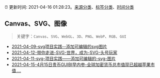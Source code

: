 :alarm_clock: 更新时间: 2021-04-16 01:28:23。[来源分类](../README.md)、[标签分类](../TAGS.md)、[时间分类](../TIMELINE.md)

## Canvas、SVG、图像


> 关键字：`Canvas`、`SVG`、`WebGL`、`3D`、`PNG`、`WebP`、`RGB`、`GUI`



- [2021-04-09-svg项目实践--添加可编辑的svg图片](https://www.ershicimi.com/p/e6ed1fcaad7eac3a6ee5a0f5db558551) 
- [2021-04-12-带你走进-SVG-世界，成为-SVG-头号玩家](https://www.ershicimi.com/p/6cff3f0bfcfa0bdf5f565791f0591de8) 
- [2021-04-11-svg-项目实践——添加可编辑的-svg-图片](https://www.ershicimi.com/p/849126178dd1cdb8d6ed20e23fae7e1c) 
- [2021-04-15-4月15日贵币GUIBI早内参-全球加密货币总市值现已超越苹果市值,...](https://sec.thief.one/article_content?a_id=3a26aefb614dfb642ab2260c0995a973) 